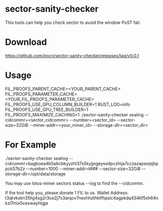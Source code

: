 # sector-sanity-checker

This tools can help you check sector to avoid the window PoST fail.

# Download

https://github.com/irocn/sector-sanity-checker/releases/tag/v0.0.1

# Usage
FIL_PROOFS_PARENT_CACHE=<YOUR_PARENT_CACHE>
FIL_PROOFS_PARAMETER_CACHE=<YOUR_FIL_PROOFS_PARAMETER_CACHE>
FIL_PROOFS_USE_GPU_COLUMN_BUILDER=1 
RUST_LOG=info FIL_PROOFS_USE_GPU_TREE_BUILDER=1 
FIL_PROOFS_MAXIMIZE_CACHING=1
./sector-sanity-checker sealing --cidcommr=<sector_cidcommr>  --number=<sector_id> --sector-size=32GiB --miner-addr=<your_miner_id> --storage-dir=<sector_dir> 

# For Example
./sector-sanity-checker sealing --cidcommr=bagboea4b5abcbkyyzhl37s5kyjjegeysedpczhija7cczazapavjejbppck57b2z --number=1000 --miner-addr=t### --sector-size=32GiB --storage-dir=/opt/data/storage

You may use lotus-miner sectors status --log <sector-id> to find the --cidcommr. 
  
If the tool help you, please donate 1 FIL to us.
Wallet Address: t3qtvkskn35hjj4sg2r3ce2j7x3arqcv7nexhhzthktfhpslc4agpkdq434kf5xh64nkzl7mix5cexwayhtgja  
